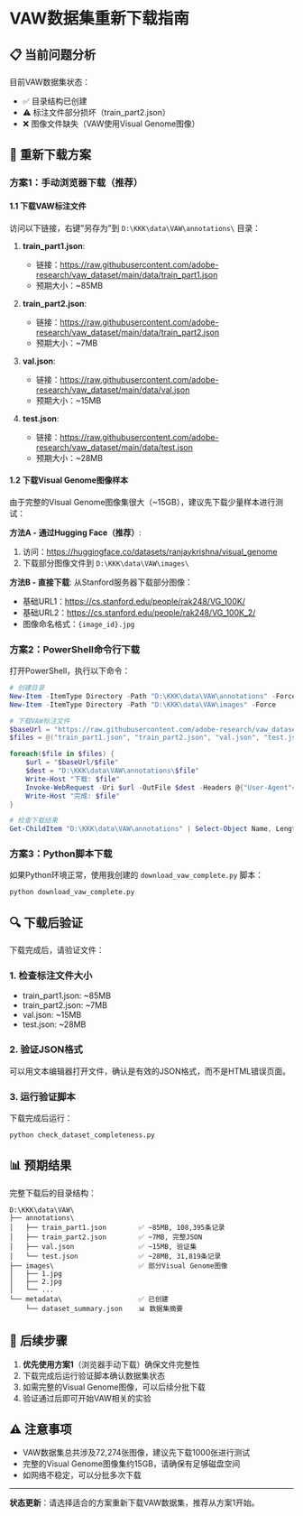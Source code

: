# VAW数据集重新下载指南

## 📋 当前问题分析

目前VAW数据集状态：
- ✅ 目录结构已创建
- ⚠️ 标注文件部分损坏（train_part2.json）
- ❌ 图像文件缺失（VAW使用Visual Genome图像）

## 🎯 重新下载方案

### 方案1：手动浏览器下载（推荐）

#### 1.1 下载VAW标注文件
访问以下链接，右键"另存为"到 `D:\KKK\data\VAW\annotations\` 目录：

1. **train_part1.json**:
   - 链接：https://raw.githubusercontent.com/adobe-research/vaw_dataset/main/data/train_part1.json
   - 预期大小：~85MB

2. **train_part2.json**:
   - 链接：https://raw.githubusercontent.com/adobe-research/vaw_dataset/main/data/train_part2.json
   - 预期大小：~7MB

3. **val.json**:
   - 链接：https://raw.githubusercontent.com/adobe-research/vaw_dataset/main/data/val.json
   - 预期大小：~15MB

4. **test.json**:
   - 链接：https://raw.githubusercontent.com/adobe-research/vaw_dataset/main/data/test.json
   - 预期大小：~28MB

#### 1.2 下载Visual Genome图像样本
由于完整的Visual Genome图像集很大（~15GB），建议先下载少量样本进行测试：

**方法A - 通过Hugging Face（推荐）**:
1. 访问：https://huggingface.co/datasets/ranjaykrishna/visual_genome
2. 下载部分图像文件到 `D:\KKK\data\VAW\images\`

**方法B - 直接下载**:
从Stanford服务器下载部分图像：
- 基础URL1：https://cs.stanford.edu/people/rak248/VG_100K/
- 基础URL2：https://cs.stanford.edu/people/rak248/VG_100K_2/
- 图像命名格式：`{image_id}.jpg`

### 方案2：PowerShell命令行下载

打开PowerShell，执行以下命令：

```powershell
# 创建目录
New-Item -ItemType Directory -Path "D:\KKK\data\VAW\annotations" -Force
New-Item -ItemType Directory -Path "D:\KKK\data\VAW\images" -Force

# 下载VAW标注文件
$baseUrl = "https://raw.githubusercontent.com/adobe-research/vaw_dataset/main/data"
$files = @("train_part1.json", "train_part2.json", "val.json", "test.json")

foreach($file in $files) {
    $url = "$baseUrl/$file"
    $dest = "D:\KKK\data\VAW\annotations\$file"
    Write-Host "下载: $file"
    Invoke-WebRequest -Uri $url -OutFile $dest -Headers @{"User-Agent"="Mozilla/5.0"}
    Write-Host "完成: $file"
}

# 检查下载结果
Get-ChildItem "D:\KKK\data\VAW\annotations" | Select-Object Name, Length
```

### 方案3：Python脚本下载

如果Python环境正常，使用我创建的 `download_vaw_complete.py` 脚本：

```bash
python download_vaw_complete.py
```

## 🔍 下载后验证

下载完成后，请验证文件：

### 1. 检查标注文件大小
- train_part1.json: ~85MB
- train_part2.json: ~7MB  
- val.json: ~15MB
- test.json: ~28MB

### 2. 验证JSON格式
可以用文本编辑器打开文件，确认是有效的JSON格式，而不是HTML错误页面。

### 3. 运行验证脚本
下载完成后运行：
```bash
python check_dataset_completeness.py
```

## 📊 预期结果

完整下载后的目录结构：
```
D:\KKK\data\VAW\
├── annotations\
│   ├── train_part1.json        ✅ ~85MB, 108,395条记录
│   ├── train_part2.json        ✅ ~7MB, 完整JSON
│   ├── val.json                ✅ ~15MB, 验证集
│   └── test.json               ✅ ~28MB, 31,819条记录
├── images\                     ✅ 部分Visual Genome图像
│   ├── 1.jpg
│   ├── 2.jpg
│   └── ...
└── metadata\                   ✅ 已创建
    └── dataset_summary.json    📊 数据集摘要
```

## 🚀 后续步骤

1. **优先使用方案1**（浏览器手动下载）确保文件完整性
2. 下载完成后运行验证脚本确认数据集状态
3. 如需完整的Visual Genome图像，可以后续分批下载
4. 验证通过后即可开始VAW相关的实验

## ⚠️ 注意事项

- VAW数据集总共涉及72,274张图像，建议先下载1000张进行测试
- 完整的Visual Genome图像集约15GB，请确保有足够磁盘空间
- 如网络不稳定，可以分批多次下载

---
**状态更新**：请选择适合的方案重新下载VAW数据集，推荐从方案1开始。 